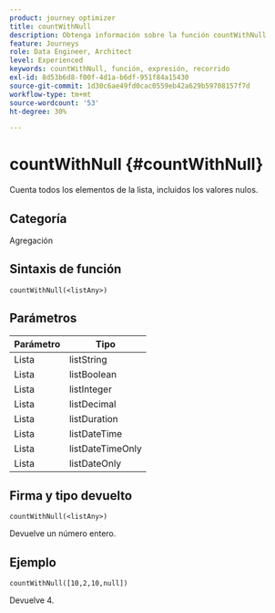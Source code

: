 ```yaml
---
product: journey optimizer
title: countWithNull
description: Obtenga información sobre la función countWithNull
feature: Journeys
role: Data Engineer, Architect
level: Experienced
keywords: countWithNull, función, expresión, recorrido
exl-id: 8d53b6d8-f00f-4d1a-b6df-951f84a15430
source-git-commit: 1d30c6ae49fd0cac0559eb42a629b59708157f7d
workflow-type: tm+mt
source-wordcount: '53'
ht-degree: 30%

---
```


# countWithNull {#countWithNull}

Cuenta todos los elementos de la lista, incluidos los valores nulos.

## Categoría

Agregación

## Sintaxis de función

`countWithNull(<listAny>)`

## Parámetros

| Parámetro | Tipo |
|-----------|------------------|
| Lista | listString |
| Lista | listBoolean |
| Lista | listInteger |
| Lista | listDecimal |
| Lista | listDuration |
| Lista | listDateTime |
| Lista | listDateTimeOnly |
| Lista | listDateOnly |

## Firma y tipo devuelto

`countWithNull(<listAny>)`

Devuelve un número entero.

## Ejemplo

`countWithNull([10,2,10,null])`

Devuelve 4.
